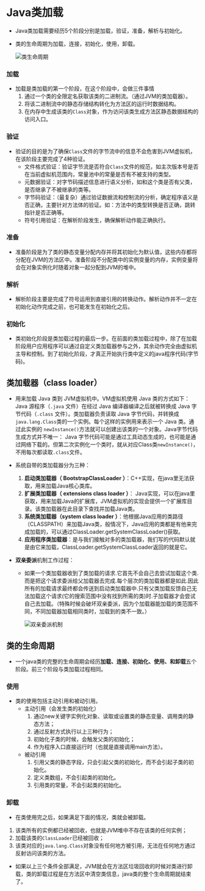 # Java类加载

* Java类加载需要经历5个阶段分别是加载，验证，准备，解析与初始化。

* 类的生命周期为加载，连接，初始化，使用，卸载。

  ![类生命周期](https://s2.ax1x.com/2020/02/29/3yF2OH.png)

### 加载

* 加载是类加载的第一个阶段，在这个阶段中，会做三件事情
  1. 通过一个类的全限定名获取该类的二进制流。（通过JVM的类加载器）。
  2. 将该二进制流中的静态存储结构转化为方法区的运行时数据结构。
  3. 在内存中生成该类的`Class`对象，作为访问该类生成方法区静态数据结构的访问入口。

### 验证

* 验证的目的是为了确保`Class`文件的字节流中的信息不会危害到JVM虚拟机，在该阶段主要完成了4种验证。
  * 文件格式验证：验证字节流是否符合`Class`文件的规范，如主次版本号是否在当前虚拟机范围内，常量池中的常量是否有不被支持的类型。
  * 元数据验证：对字节码描述信息进行语义分析，如和这个类是否有父类，是否继承了不被继承的类等。
  * 字节码验证：（最复杂）通过验证数据流和控制流的分析，确定程序语义是否正确，主要针对方法体的验证。如：方法中的类型转换是否正确，跳转指针是否正确等。
  * 符号引用验证：在解析阶段发生，确保解析动作能正确执行。

### 准备

* 准备阶段是为了类的静态变量分配内存并将其初始化为默认值，这些内存都将分配在JVM的方法区中。准备阶段不分配类中的实例变量的内存，实例变量将会在对象实例化时随着对象一起分配到JVM的堆中。

### 解析

* 解析阶段主要是完成了符号运用到直接引用的转换动作。解析动作并不一定在初始化动作完成之前，也可能发生在初始化之后。

### 初始化

* 类初始化阶段是类加载过程的最后一步。在前面的类加载过程中，除了在加载阶段用户应用程序可以通过自定义类加载器参与之外，其余动作完全由虚拟机主导和控制。到了初始化阶段，才真正开始执行类中定义的java程序代码(字节码)。

## **类加载器**（class loader）

* 用来加载 Java 类到 JVM虚拟机中。VM虚拟机使用 Java 类的方式如下：Java 源程序（`.java` 文件）在经过 Java 编译器编译之后就被转换成 Java 字节代码（`.class` 文件）。类加载器负责读取 Java 字节代码，并转换成`java.lang.Class`类的一个实例。每个这样的实例用来表示一个 Java 类。通过此实例的 `newInstance()`方法就可以创建出该类的一个对象。Java字节代码生成方式并不唯一： Java 字节代码可能是通过工具动态生成的，也可能是通过网络下载的。但第二次实例化一个类时，就从对应Class类`newInstance()`，不用每次都读取`.class`文件。 
* 系统自带的类加载器分为三种：
  1. **启动类加载器（  BootstrapClassLoader ）**：C++实现，在java里无法获取，用来加载Java核心类库。
  2. **扩展类加载器（ extensions class loader  ）**： Java实现，可以在java里获取，用来加载Java的扩展库，JVM虚拟机的实现会提供一个扩展库目录。该类加载器在此目录下查找并加载Java类。
  3. **系统类加载器（system class loader ）**：他根据Java应用的类路径（CLASSPATH）来加载Java类，般情况下，Java应用的类都是有他来完成加载的，可以通过ClassLoader.getSystemClassLoader()获取。
  4. **应用程序类加载器**：是与我们接触对多的类加载器，我们写的代码默认就是由它来加载，ClassLoader.getSystemClassLoader返回的就是它。 
* **双亲委派**机制工作过程：
  
  * 如果一个类加载器收到了类加载的请求.它首先不会自己去尝试加载这个类.而是把这个请求委派给父加载器去完成.每个层次的类加载器都是如此.因此所有的加载请求最终都会传送到启动类加载器中.只有父类加载反馈自己无法加载这个请求(它的搜索范围中没有找到所需的类)时.子加载器才会尝试自己去加载。（特殊时候会破坏双亲委派，因为个加载器能加载的类范围不同，不同加载器加载相同类时，加载到的类不一致。）
  
    ![双亲委派机制](https://s2.ax1x.com/2020/02/29/3yFg6e.png)

## 类的生命周期

* 一个java类的完整的生命周期会经历**加载、连接、初始化、使用、和卸载**五个阶段。前三个阶段与类加载过程相同。

### 使用

* 类的使用包括主动引用和被动引用。
  * 主动引用（会发生类的初始化）
    1.  通过new关键字实例化对象、读取或设置类的静态变量、调用类的静态方法； 
    2.  通过反射方式执行以上三种行为； 
    3.  初始化子类的时候，会触发父类的初始化； 
    4.  作为程序入口直接运行时（也就是直接调用main方法）。 
  * 被动引用
    1.  引用父类的静态字段，只会引起父类的初始化，而不会引起子类的初始化。 
    2.  定义类数组，不会引起类的初始化。 
    3.  引用类的常量，不会引起类的初始化。 

### 卸载

*  在类使用完之后，如果满足下面的情况，类就会被卸载。
  1.  该类所有的实例都已经被回收，也就是JVM堆中不存在该类的任何实例； 
  2.  加载该类的`ClassLoader`已经被回收； 
  3.  该类对应的`java.lang.Class`对象没有任何地方被引用，无法在任何地方通过反射访问该类的方法。 
*  如果以上三个条件全部满足，JVM就会在方法区垃圾回收的时候对类进行卸载，类的卸载过程是在方法区中清空类信息，java类的整个生命周期就结束了。 